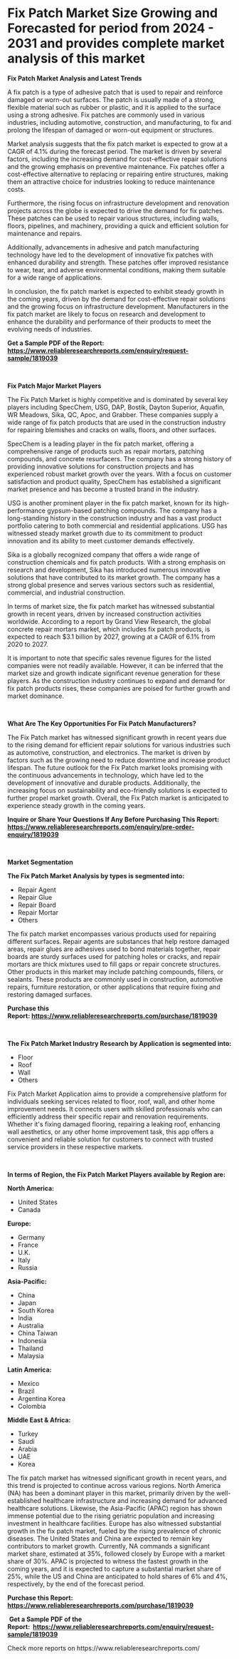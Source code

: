 <p><h1>Fix Patch Market Size Growing and Forecasted for period from 2024 - 2031 and provides complete market analysis of this market</h1></p><p><strong>Fix Patch Market Analysis and Latest Trends</strong></p>
<p><p>A fix patch is a type of adhesive patch that is used to repair and reinforce damaged or worn-out surfaces. The patch is usually made of a strong, flexible material such as rubber or plastic, and it is applied to the surface using a strong adhesive. Fix patches are commonly used in various industries, including automotive, construction, and manufacturing, to fix and prolong the lifespan of damaged or worn-out equipment or structures.</p><p>Market analysis suggests that the fix patch market is expected to grow at a CAGR of 4.1% during the forecast period. The market is driven by several factors, including the increasing demand for cost-effective repair solutions and the growing emphasis on preventive maintenance. Fix patches offer a cost-effective alternative to replacing or repairing entire structures, making them an attractive choice for industries looking to reduce maintenance costs.</p><p>Furthermore, the rising focus on infrastructure development and renovation projects across the globe is expected to drive the demand for fix patches. These patches can be used to repair various structures, including walls, floors, pipelines, and machinery, providing a quick and efficient solution for maintenance and repairs.</p><p>Additionally, advancements in adhesive and patch manufacturing technology have led to the development of innovative fix patches with enhanced durability and strength. These patches offer improved resistance to wear, tear, and adverse environmental conditions, making them suitable for a wide range of applications.</p><p>In conclusion, the fix patch market is expected to exhibit steady growth in the coming years, driven by the demand for cost-effective repair solutions and the growing focus on infrastructure development. Manufacturers in the fix patch market are likely to focus on research and development to enhance the durability and performance of their products to meet the evolving needs of industries.</p></p>
<p><strong>Get a Sample PDF of the Report:&nbsp; <a href="https://www.reliableresearchreports.com/enquiry/request-sample/1819039">https://www.reliableresearchreports.com/enquiry/request-sample/1819039</a></strong></p>
<p>&nbsp;</p>
<p><strong>Fix Patch Major Market Players</strong></p>
<p><p>The Fix Patch Market is highly competitive and is dominated by several key players including SpecChem, USG, DAP, Bostik, Dayton Superior, Aquafin, WR Meadows, Sika, QC, Apoc, and Grabber. These companies supply a wide range of fix patch products that are used in the construction industry for repairing blemishes and cracks on walls, floors, and other surfaces.</p><p>SpecChem is a leading player in the fix patch market, offering a comprehensive range of products such as repair mortars, patching compounds, and concrete resurfacers. The company has a strong history of providing innovative solutions for construction projects and has experienced robust market growth over the years. With a focus on customer satisfaction and product quality, SpecChem has established a significant market presence and has become a trusted brand in the industry.</p><p>USG is another prominent player in the fix patch market, known for its high-performance gypsum-based patching compounds. The company has a long-standing history in the construction industry and has a vast product portfolio catering to both commercial and residential applications. USG has witnessed steady market growth due to its commitment to product innovation and its ability to meet customer demands effectively.</p><p>Sika is a globally recognized company that offers a wide range of construction chemicals and fix patch products. With a strong emphasis on research and development, Sika has introduced numerous innovative solutions that have contributed to its market growth. The company has a strong global presence and serves various sectors such as residential, commercial, and industrial construction.</p><p>In terms of market size, the fix patch market has witnessed substantial growth in recent years, driven by increased construction activities worldwide. According to a report by Grand View Research, the global concrete repair mortars market, which includes fix patch products, is expected to reach $3.1 billion by 2027, growing at a CAGR of 6.1% from 2020 to 2027.</p><p>It is important to note that specific sales revenue figures for the listed companies were not readily available. However, it can be inferred that the market size and growth indicate significant revenue generation for these players. As the construction industry continues to expand and demand for fix patch products rises, these companies are poised for further growth and market dominance.</p></p>
<p>&nbsp;</p>
<p><strong>What Are The Key Opportunities For Fix Patch Manufacturers?</strong></p>
<p><p>The Fix Patch market has witnessed significant growth in recent years due to the rising demand for efficient repair solutions for various industries such as automotive, construction, and electronics. The market is driven by factors such as the growing need to reduce downtime and increase product lifespan. The future outlook for the Fix Patch market looks promising with the continuous advancements in technology, which have led to the development of innovative and durable products. Additionally, the increasing focus on sustainability and eco-friendly solutions is expected to further propel market growth. Overall, the Fix Patch market is anticipated to experience steady growth in the coming years.</p></p>
<p><strong>Inquire or Share Your Questions If Any Before Purchasing This Report: <a href="https://www.reliableresearchreports.com/enquiry/pre-order-enquiry/1819039">https://www.reliableresearchreports.com/enquiry/pre-order-enquiry/1819039</a></strong></p>
<p>&nbsp;</p>
<p><strong>Market Segmentation</strong></p>
<p><strong>The Fix Patch Market Analysis by types is segmented into:</strong></p>
<p><ul><li>Repair Agent</li><li>Repair Glue</li><li>Repair Board</li><li>Repair Mortar</li><li>Others</li></ul></p>
<p><p>The fix patch market encompasses various products used for repairing different surfaces. Repair agents are substances that help restore damaged areas, repair glues are adhesives used to bond materials together, repair boards are sturdy surfaces used for patching holes or cracks, and repair mortars are thick mixtures used to fill gaps or repair concrete structures. Other products in this market may include patching compounds, fillers, or sealants. These products are commonly used in construction, automotive repairs, furniture restoration, or other applications that require fixing and restoring damaged surfaces.</p></p>
<p><strong>Purchase this Report:&nbsp;<a href="https://www.reliableresearchreports.com/purchase/1819039">https://www.reliableresearchreports.com/purchase/1819039</a></strong></p>
<p>&nbsp;</p>
<p><strong>The Fix Patch Market Industry Research by Application is segmented into:</strong></p>
<p><ul><li>Floor</li><li>Roof</li><li>Wall</li><li>Others</li></ul></p>
<p><p>Fix Patch Market Application aims to provide a comprehensive platform for individuals seeking services related to floor, roof, wall, and other home improvement needs. It connects users with skilled professionals who can efficiently address their specific repair and renovation requirements. Whether it's fixing damaged flooring, repairing a leaking roof, enhancing wall aesthetics, or any other home improvement task, this app offers a convenient and reliable solution for customers to connect with trusted service providers in these respective markets.</p></p>
<p>&nbsp;</p>
<p><strong>In terms of Region, the Fix Patch Market Players available by Region are:</strong></p>
<p>
    <p> <strong> North America: </strong>
        <ul>
            <li>United States</li>
            <li>Canada</li>
        </ul>
        </p> 
    <p> <strong> Europe: </strong>
        <ul>
            <li>Germany</li>
            <li>France</li>
            <li>U.K.</li>
            <li>Italy</li>
            <li>Russia</li>
        </ul>
        </p> 
    <p> <strong> Asia-Pacific: </strong>
        <ul>
            <li>China</li>
            <li>Japan</li>
            <li>South Korea</li>
            <li>India</li>
            <li>Australia</li>
            <li>China Taiwan</li>
            <li>Indonesia</li>
            <li>Thailand</li>
            <li>Malaysia</li>
        </ul>
        </p> 
    <p> <strong> Latin America: </strong>
        <ul>
            <li>Mexico</li>
            <li>Brazil</li>
            <li>Argentina Korea</li>
            <li>Colombia</li>
        </ul>
        </p> 
    <p> <strong> Middle East & Africa: </strong>
        <ul>
            <li>Turkey</li>
            <li>Saudi</li>
            <li>Arabia</li>
            <li>UAE</li>
            <li>Korea</li>
        </ul>
    </p>
    </p>
<p><p>The fix patch market has witnessed significant growth in recent years, and this trend is projected to continue across various regions. North America (NA) has been a dominant player in this market, primarily driven by the well-established healthcare infrastructure and increasing demand for advanced healthcare solutions. Likewise, the Asia-Pacific (APAC) region has shown immense potential due to the rising geriatric population and increasing investment in healthcare facilities. Europe has also witnessed substantial growth in the fix patch market, fueled by the rising prevalence of chronic diseases. The United States and China are expected to remain key contributors to market growth. Currently, NA commands a significant market share, estimated at 35%, followed closely by Europe with a market share of 30%. APAC is projected to witness the fastest growth in the coming years, and it is expected to capture a substantial market share of 25%, while the US and China are anticipated to hold shares of 6% and 4%, respectively, by the end of the forecast period.</p></p>
<p><strong>Purchase this Report: <a href="https://www.reliableresearchreports.com/purchase/1819039">https://www.reliableresearchreports.com/purchase/1819039</a></strong></p>
<p>&nbsp;<strong>Get a Sample PDF of the Report:&nbsp;&nbsp;<a href="https://www.reliableresearchreports.com/enquiry/request-sample/1819039">https://www.reliableresearchreports.com/enquiry/request-sample/1819039</a></strong></p>
<p><strong></strong></p>
<p>Check more reports on https://www.reliableresearchreports.com/</p>